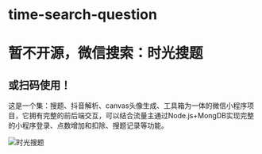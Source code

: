 # time-search-question
# 暂不开源，微信搜索：时光搜题
## 或扫码使用！
这是一个集：搜题、抖音解析、canvas头像生成、工具箱为一体的微信小程序项目，它拥有完整的前后端交互，可以结合流量主通过Node.js+MongDB实现完整的小程序登录、点数增加和扣除、搜题记录等功能。 

![时光搜题](https://gitee.com/time-demon/time-search-question/raw/master/imggh_4049ddc813cb_344.jpg)
